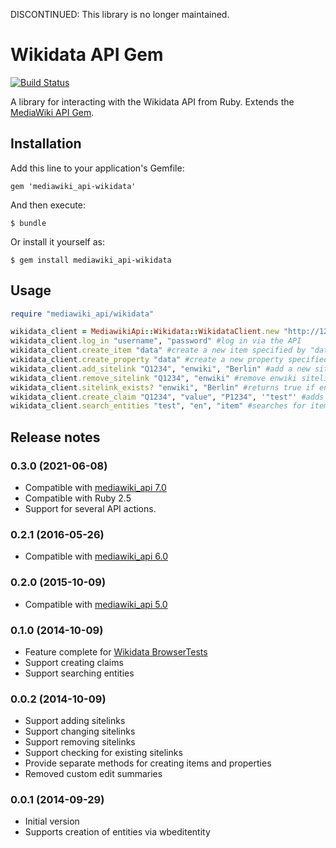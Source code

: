DISCONTINUED: This library is no longer maintained.

# Wikidata API Gem

[![Build Status](https://api.travis-ci.org/wmde/WikidataApiGem.png?branch=master)](http://travis-ci.org/wmde/WikidataApiGem)

A library for interacting with the Wikidata API from Ruby.
Extends the [MediaWiki API Gem](https://github.com/wikimedia/mediawiki-ruby-api).

## Installation

Add this line to your application's Gemfile:

    gem 'mediawiki_api-wikidata'

And then execute:

    $ bundle

Or install it yourself as:

    $ gem install mediawiki_api-wikidata

## Usage

```ruby
require "mediawiki_api/wikidata"

wikidata_client = MediawikiApi::Wikidata::WikidataClient.new "http://127.0.0.1/w/api.php" #instantiate new client
wikidata_client.log_in "username", "password" #log in via the API
wikidata_client.create_item "data" #create a new item specified by "data"
wikidata_client.create_property "data" #create a new property specified by "data"
wikidata_client.add_sitelink "Q1234", "enwiki", "Berlin" #add a new sitelink enwiki/Berlin to item Q1234
wikidata_client.remove_sitelink "Q1234", "enwiki" #remove enwiki sitelink from item Q1234
wikidata_client.sitelink_exists? "enwiki", "Berlin" #returns true if enwiki/Berlin sitelink exists, false otherwise
wikidata_client.create_claim "Q1234", "value", "P1234", '"test"' #adds claim with property P1234 and value "test" to item Q1234
wikidata_client.search_entities "test", "en", "item" #searches for items containing the string "test" in their english labels, descriptions and aliases
```

## Release notes
### 0.3.0 (2021-06-08)
- Compatible with [mediawiki_api 7.0](https://rubygems.org/gems/mediawiki_api/versions/0.7.1)
- Compatible with  Ruby 2.5
- Support for several API actions.

### 0.2.1 (2016-05-26)
- Compatible with [mediawiki_api 6.0](https://rubygems.org/gems/mediawiki_api/versions/0.6.0)

### 0.2.0 (2015-10-09)
- Compatible with [mediawiki_api 5.0](https://rubygems.org/gems/mediawiki_api/versions/0.5.0)

### 0.1.0 (2014-10-09)
- Feature complete for [Wikidata BrowserTests](https://github.com/wmde/WikidataBrowserTests)
- Support creating claims
- Support searching entities

### 0.0.2 (2014-10-09)

- Support adding sitelinks
- Support changing sitelinks
- Support removing sitelinks
- Support checking for existing sitelinks
- Provide separate methods for creating items and properties
- Removed custom edit summaries

### 0.0.1 (2014-09-29)

- Initial version
- Supports creation of entities via wbeditentity
